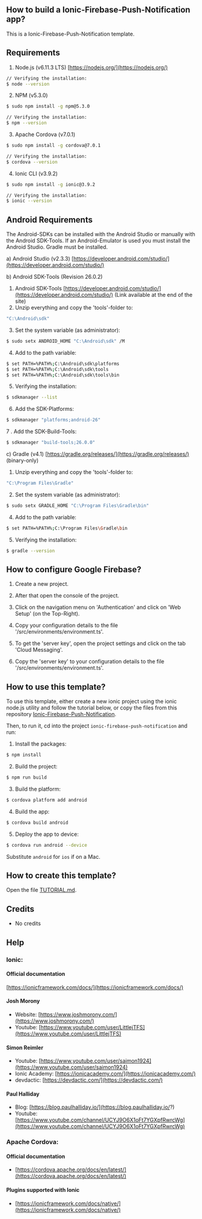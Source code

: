 ## How to build a Ionic-Firebase-Push-Notification app?

This is a Ionic-Firebase-Push-Notification template.

## Requirements
1. Node.js (v6.11.3 LTS) [https://nodejs.org/](https://nodejs.org/)
  ```bash
  // Verifying the installation:
  $ node --version
  ```
2. NPM (v5.3.0)
  ```bash
  $ sudo npm install -g npm@5.3.0
  ```
  ```bash
  // Verifying the installation:
  $ npm --version
  ```
3. Apache Cordova (v7.0.1)
  ```bash
  $ sudo npm install -g cordova@7.0.1
  ```
  ```bash
  // Verifying the installation:
  $ cordova --version
  ```
4. Ionic CLI (v3.9.2)
  ```bash
  $ sudo npm install -g ionic@3.9.2
  ```
  ```bash
  // Verifying the installation:
  $ ionic --version
  ```

## Android Requirements
The Android-SDKs can be installed with the Android Studio or manually with the Android SDK-Tools. If an Android-Emulator is used you must install the Android Studio. Gradle must be installed.

a) Android Studio (v2.3.3) [https://developer.android.com/studio/](https://developer.android.com/studio/)

b) Android SDK-Tools (Revision 26.0.2)
  1. Android SDK-Tools [https://developer.android.com/studio/](https://developer.android.com/studio/) (Link available at the end of the site)
  2. Unzip everything and copy the 'tools'-folder to:
   ```bash
   "C:\Android\sdk"
   ```
  3. Set the system variable (as administrator):
  ```bash
  $ sudo setx ANDROID_HOME "C:\Android\sdk" /M
  ```
  4. Add to the path variable:
  ```bash
  $ set PATH=%PATH%;C:\Android\sdk\platforms
  $ set PATH=%PATH%;C:\Android\sdk\tools
  $ set PATH=%PATH%;C:\Android\sdk\tools\bin
  ```
  5. Verifying the installation:
  ```bash
  $ sdkmanager --list
  ```
  6. Add the SDK-Platforms:
  ```bash
  $ sdkmanager "platforms;android-26"
  ```
  7 . Add the SDK-Build-Tools:
  ```bash
  $ sdkmanager "build-tools;26.0.0"
  ```

c) Gradle (v4.1) [https://gradle.org/releases/](https://gradle.org/releases/) (binary-only)
  1. Unzip everything and copy the 'tools'-folder to:
  ```bash
  "C:\Program Files\Gradle"
  ```
  2. Set the system variable (as administrator):
  ```bash
  $ sudo setx GRADLE_HOME "C:\Program Files\Gradle\bin"
  ```
  4. Add to the path variable:
  ```bash
  $ set PATH=%PATH%;C:\Program Files\Gradle\bin
  ```
  5. Verifying the installation:
  ```bash
  $ gradle --version
  ```


## How to configure Google Firebase?

1. Create a new project.

2. After that open the console of the project.

3. Click on the navigation menu on 'Authentication' and click on 'Web Setup' (on the Top-Right).

4. Copy your configuration details to the file '/src/environments/environment.ts'.

5. To get the 'server key', open the project settings and click on the tab 'Cloud Messaging'.

6. Copy the 'server key' to your configuration details to the file '/src/environments/environment.ts'.

## How to use this template?

To use this template, either create a new ionic project using the ionic node.js utility and follow the tutorial below, or copy the files from this repository [Ionic-Firebase-Push-Notification](https://github.com/jschax/ionic-firebase-push-notification).

Then, to run it, cd into the project `ionic-firebase-push-notification` and run:

1. Install the packages:
  ```bash
  $ npm install
  ```
2. Build the project:
  ```bash
  $ npm run build
  ```
3. Build the platform:
  ```bash
  $ cordova platform add android
  ```
4. Build the app:
  ```bash
  $ cordova build android
  ```
5. Deploy the app to device:
  ```bash
  $ cordova run android --device
  ```

Substitute `android` for `ios` if on a Mac.

## How to create this template?
Open the file [TUTORIAL.md](TUTORIAL.md).

## Credits
- No credits

## Help
### Ionic:

#### Official documentation
[https://ionicframework.com/docs/](https://ionicframework.com/docs/)

#### Josh Morony
- Website: [https://www.joshmorony.com/](https://www.joshmorony.com/)
- Youtube: [https://www.youtube.com/user/LittlejTFS](https://www.youtube.com/user/LittlejTFS)

#### Simon Reimler
- Youtube: [https://www.youtube.com/user/saimon1924](https://www.youtube.com/user/saimon1924)
- Ionic Academy: [https://ionicacademy.com/](https://ionicacademy.com/)
- devdactic: [https://devdactic.com/](https://devdactic.com/)

#### Paul Halliday
- Blog: [https://blog.paulhalliday.io/](https://blog.paulhalliday.io/?)
- Youtube: [https://www.youtube.com/channel/UCYJ9O6X1oFt7YGXpfRwrcWg](https://www.youtube.com/channel/UCYJ9O6X1oFt7YGXpfRwrcWg)

### Apache Cordova:
#### Official documentation
- [https://cordova.apache.org/docs/en/latest/](https://cordova.apache.org/docs/en/latest/)

#### Plugins supported with Ionic
- [https://ionicframework.com/docs/native/](https://ionicframework.com/docs/native/) 
